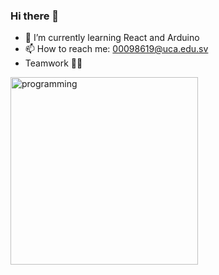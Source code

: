 ### Hi there 👋

- 🌱 I’m currently learning React and Arduino
- 📫 How to reach me: 00098619@uca.edu.sv
- Teamwork 💪🤝

<img src="https://i.pinimg.com/originals/b9/e4/96/b9e4960c1476c78043d499d975f86cdb.gif" alt="programming" width="300px">
